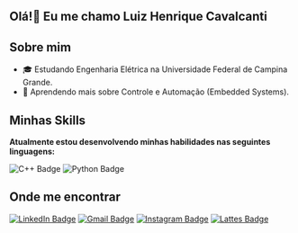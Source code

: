 ## Olá!👋 Eu me chamo Luiz Henrique Cavalcanti

## Sobre mim

- 🎓 Estudando Engenharia Elétrica na Universidade Federal de Campina Grande.
- 🌱 Aprendendo mais sobre Controle e Automação (Embedded Systems).

## Minhas Skills

**Atualmente estou desenvolvendo minhas habilidades nas seguintes linguagens:**

![C++ Badge](https://img.shields.io/badge/C%2B%2B-00599C?style=for-the-badge&logo=c%2B%2B&logoColor=white)
![Python Badge](https://img.shields.io/badge/Python-3776AB?style=for-the-badge&logo=python&logoColor=white)

## Onde me encontrar
[![LinkedIn Badge](https://img.shields.io/badge/LinkedIn-0077B5?style=for-the-badge&logo=linkedin&logoColor=white)](https://www.linkedin.com/in/henricvt)
[![Gmail Badge](https://img.shields.io/badge/Gmail-D14836?style=for-the-badge&logo=gmail&logoColor=white)](mailto:luiz.henrique.silva@ee.ufcg.edu.br)
[![Instagram Badge](https://img.shields.io/badge/Instagram-E4405F?style=for-the-badge&logo=instagram&logoColor=white)](https://www.instagram.com/henricvt)
[![Lattes Badge](https://img.shields.io/badge/Lattes-005CA9?style=for-the-badge&logo=academia&logoColor=white)](http://lattes.cnpq.br/5512796417960666)

